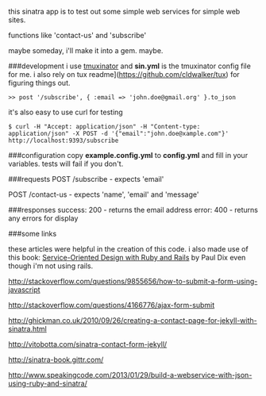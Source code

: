 
this sinatra app is to test out some simple web services for simple web sites.

functions like 'contact-us' and 'subscribe'

maybe someday, i'll make it into a gem. maybe.

###development
i use [tmuxinator](https://github.com/aziz/tmuxinator) and __sin.yml__ is the tmuxinator config file for me.
i also rely on tux readme](https://github.com/cldwalker/tux) for figuring things out.
```
>> post '/subscribe', { :email => 'john.doe@gmail.org' }.to_json
```

it's also easy to use curl for testing
```
$ curl -H "Accept: application/json" -H "Content-type: application/json" -X POST -d '{"email":"john.doe@xample.com"}' http://localhost:9393/subscribe
```

###configuration
copy __example.config.yml__ to __config.yml__ and fill in your variables. tests will fail if you don't.

###requests
POST /subscribe - expects 'email'

POST /contact-us - expects 'name', 'email' and 'message'



###responses
success: 200 - returns the email address
error:   400 - returns any errors for display


###some links

these articles were helpful in the creation of this code. i also made use of this book: [Service-Oriented Design with Ruby and Rails](http://www.amazon.com/gp/product/0321659368/ref=as_li_qf_sp_asin_tl?ie=UTF8&camp=1789&creative=9325&creativeASIN=0321659368&linkCode=as2&tag=chamaxwoo-20) by Paul Dix even though i'm not using rails.

http://stackoverflow.com/questions/9855656/how-to-submit-a-form-using-javascript

http://stackoverflow.com/questions/4166776/ajax-form-submit

http://ghickman.co.uk/2010/09/26/creating-a-contact-page-for-jekyll-with-sinatra.html

http://vitobotta.com/sinatra-contact-form-jekyll/

http://sinatra-book.gittr.com/

http://www.speakingcode.com/2013/01/29/build-a-webservice-with-json-using-ruby-and-sinatra/
